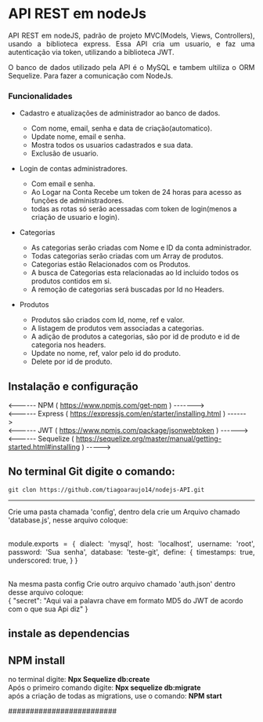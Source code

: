 <h1> API REST em nodeJs </h1>

<p align="justify"> API REST em nodeJS, padrão de projeto MVC(Models, Views, Controllers), usando a biblioteca express. Essa API cria um usuario, e faz uma autenticação via token, utilizando a biblioteca JWT.</p>
<p align="justify"> O banco de dados utilizado pela API é o MySQL e tambem ultiliza o ORM Sequelize. Para fazer a comunicação com NodeJs. </p>


### Funcionalidades

- Cadastro e atualizações de administrador ao banco de dados.
  - Com nome, email, senha e data de criação(automatico).
  - Update nome, email e senha.
  - Mostra todos os usuarios cadastrados e sua data.
  - Exclusão de usuario.
  
 - Login de contas administradores.
    - Com email e senha.
    - Ao Logar na Conta Recebe um token de 24 horas para acesso as funções de administradores.
    - todas as rotas só serão acessadas com token de login(menos a criação de usuario e login).
    
 - Categorias 
    - As categorias serão criadas com Nome e ID da conta administrador.
    - Todas categorias serão criadas com um Array de produtos.
    - Categorias estão Relacionados com os Produtos.
    - A busca de Categorias esta relacionadas ao Id incluido todos os produtos contidos em si.
    - A remoção de categorias será buscadas por Id no Headers.
  
  - Produtos
    - Produtos são criados com Id, nome, ref e valor.
    - A listagem de produtos vem associadas a categorias.
    - A adição de produtos a categorias, são por id de produto e id de categoria nos headers.
    - Update no nome, ref, valor pelo id do produto.
    - Delete por id de produto.
    
 ## Instalação e configuração
<------ NPM ( https://www.npmjs.com/get-npm ) ------->
<br>
<------ Express ( https://expressjs.com/en/starter/installing.html ) ------>
<br>
<------ JWT ( https://www.npmjs.com/package/jsonwebtoken ) ------>
<br>
<------ Sequelize ( https://sequelize.org/master/manual/getting-started.html#installing ) ----->

 
No terminal Git digite o comando:
---
    git clon https://github.com/tiagoaraujo14/nodejs-API.git
---
Crie uma pasta chamada 'config', dentro dela crie um Arquivo chamado 'database.js', nesse arquivo coloque:
 <p align="justify"> 
 <br> module.exports = {
     dialect: 'mysql',
     host: 'localhost',
     username: 'root',
     password: 'Sua senha',
     database: 'teste-git',
     define: {
     timestamps: true,
     underscored: true,
    }
  }
  </p>
<br>
Na mesma pasta config Crie outro arquivo chamado 'auth.json' dentro desse arquivo coloque:<br>
{
    "secret": "Aqui vai a palavra chave em formato MD5 do JWT de acordo com o que sua Api  diz"
}
<br>

instale as dependencias
 ---
 NPM install
 ---
 
 no terminal digite: <strong>Npx Sequelize db:create</strong><br>
 Após o primeiro comando digite: <strong>Npx sequelize db:migrate</strong><br>
 após a criação de todas as migrations, use o comando: <strong>NPM start</strong>

#########################
